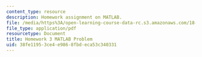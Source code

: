 ```yaml
---
content_type: resource
description: Homework assignment on MATLAB.
file: /media/https%3A/open-learning-course-data-rc.s3.amazonaws.com/18-085-computational-science-and-engineering-i-fall-2008/38fe11953ce4e9868fbdeca53c340331_mtp_18085_f07.pdf
file_type: application/pdf
resourcetype: Document
title: Homework 3 MATLAB Problem
uid: 38fe1195-3ce4-e986-8fbd-eca53c340331
---
```

